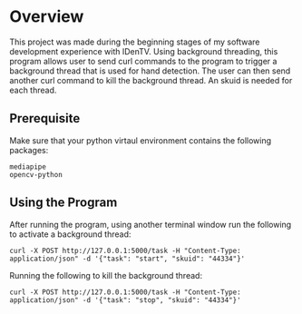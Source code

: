 # Overview
This project was made during the beginning stages of my software development experience with IDenTV. 
Using background threading, this program allows user to send curl commands to the program to trigger a background thread that is used for hand detection.
The user can then send another curl command to kill the background thread. An skuid is needed for each thread.

## Prerequisite
Make sure that your python virtaul environment contains the following packages:
    
    mediapipe
    opencv-python

## Using the Program
After running the program, using another terminal window run the following to activate a background thread:

    curl -X POST http://127.0.0.1:5000/task -H "Content-Type: application/json" -d '{"task": "start", "skuid": "44334"}'

Running the following to kill the background thread:
    
    curl -X POST http://127.0.0.1:5000/task -H "Content-Type: application/json" -d '{"task": "stop", "skuid": "44334"}'


